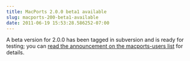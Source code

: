 ```yaml
---
title: MacPorts 2.0.0 beta1 available
slug: macports-200-beta1-available
date: 2011-06-19 15:53:28.586252-07:00
---
```


A beta version for 2.0.0 has been tagged in subversion and is ready for testing; you can [read the announcement on the macports-users list](https://lists.macosforge.org/pipermail/macports-users/2011-June/024525.html) for details.
